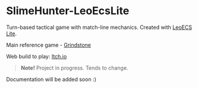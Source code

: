 # SlimeHunter-LeoEcsLite
Turn-based tactical game with match-line mechanics. Created with [LeoECS Lite](https://github.com/Leopotam/ecslite).

Main reference game - [Grindstone](https://store.steampowered.com/app/1818690/Grindstone/)

Web build to play: [Itch.io](https://jimboa.itch.io/slime-hunter-leoecslite)

> **Note!** Project in progress. Tends to change.

Documentation will be added soon :)
